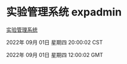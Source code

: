 # 实验管理系统 expadmin
[实验管理系统](http://59.174.9.48:56808/expadmin-782313d2-e1b1-4ea7-932e-3a55e6a1a4d0/)

2022年 09月 01日 星期四 20:00:02 CST

2022年 09月 01日 星期四 12:00:02 GMT
